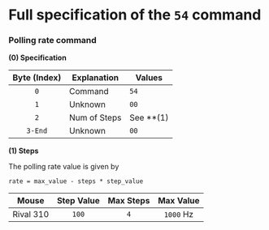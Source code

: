 # Full specification of the `54` command
### Polling rate command

**(0) Specification**

Byte (Index) | Explanation | Values
:---: | --- | ---
`0` | Command | `54`
`1` | Unknown | `00`
`2` | Num of Steps | See **(1)
`3-End` | Unknown | `00`

**(1) Steps**

The polling rate value is given by
```
rate = max_value - steps * step_value
```

Mouse | Step Value | Max Steps | Max Value
--- | :---: | :---: | :---:
Rival 310 | `100` | `4` | `1000` Hz
